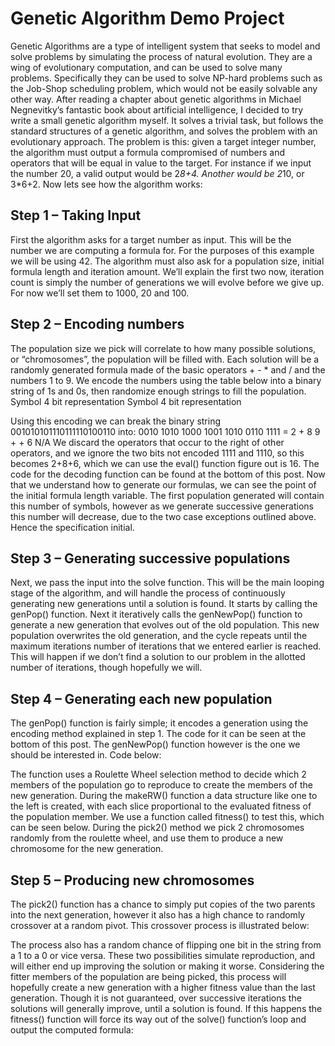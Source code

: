 # Genetic Algorithm Demo Project

Genetic Algorithms are a type of intelligent system that seeks to model and solve problems by simulating the process of natural evolution. They are a wing of evolutionary computation, and can be used to solve many problems. Specifically they can be used to solve NP-hard problems such as the Job-Shop scheduling problem, which would not be easily solvable any other way. 
After reading a chapter about genetic algorithms in Michael Negnevitky’s fantastic book about artificial intelligence, I decided to try write a small genetic algorithm myself. It solves a trivial task, but follows the standard structures of a genetic algorithm, and solves the problem with an evolutionary approach. 
The problem is this: given a target integer number, the algorithm must output a formula compromised of numbers and operators that will be equal in value to the target. For instance if we input the number 20, a valid output would be 2*8+4. Another would be 2*10, or 3*6+2. 
Now lets see how the algorithm works:

## Step 1 – Taking Input 
 
First the algorithm asks for a target number as input. This will be the number we are computing a formula for. For the purposes of this example we will be using 42.
The algorithm must also ask for a population size, initial formula length and iteration amount. We’ll explain the first two now, iteration count is simply the number of generations we will evolve before we give up. For now we’ll set them to 1000, 20 and 100.  

## Step 2 – Encoding numbers

The population size we pick will correlate to how many possible solutions, or “chromosomes”, the population will be filled with. Each solution will be a randomly generated formula made of the basic operators + - * and / and the numbers 1 to 9. We encode the numbers using the table below into a binary string of 1s and 0s, then randomize enough strings to fill the population. 
Symbol 	4 bit representation 	Symbol	4 bit representation




Using this encoding we can break the binary string 001010101110111110100110 into:
0010 1010 1000 1001 1010 0110 1111 = 2 + 8 9 + +  6 N/A
We discard the operators that occur to the right of other operators, and we ignore the two bits not encoded 1111 and 1110, so this becomes 2+8+6, which we can use the eval() function figure out is 16. 
The code for the decoding function can be found at the bottom of this post. 
Now that we understand how to generate our formulas, we can see the point of the initial formula length variable. The first population generated will contain this number of symbols, however as we generate successive generations this number will decrease, due to the two case exceptions outlined above. Hence the specification initial.

## Step 3 – Generating successive populations
 
Next, we pass the input into the solve function. This will be the main looping stage of the algorithm, and will handle the process of continuously generating new generations until a solution is found. It starts by calling the genPop() function. Next it iteratively calls the genNewPop() function to generate a new generation that evolves out of the old population. This new population overwrites the old generation, and the cycle repeats until the maximum iterations number of iterations that we entered earlier is reached. This will happen if we don’t find a solution to our problem in the allotted number of iterations, though hopefully we will. 














## Step 4 – Generating each new population

The genPop() function is fairly simple; it encodes a generation using the encoding method explained in step 1. The code for it can be seen at the bottom of this post. The genNewPop() function however is the one we should be interested in. Code below:
 
The function uses a Roulette Wheel selection method to decide which 2 members of the population go to reproduce to create the members of the new generation. During the makeRW() function a data structure like one to the left is created, with each slice proportional to the evaluated fitness of the population member. We use a function called fitness() to test this, which can be seen below. During the pick2() method we pick 2 chromosomes randomly from the roulette wheel, and use them to produce a new chromosome for the new generation.














## Step 5 – Producing new chromosomes
 
The pick2() function has a chance to simply put copies of the two parents into the next generation, however it also has a high chance to randomly crossover at a random pivot. This crossover process is illustrated below:



The process also has a random chance of flipping one bit in the string from a 1 to a 0 or vice versa. These two possibilities simulate reproduction, and will either end up improving the solution or making it worse.  Considering the fitter members of the population are being picked, this process will hopefully create a new generation with a higher fitness value than the last generation. Though it is not guaranteed, over successive iterations the solutions will generally improve, until a solution is found. If this happens the fitness() function will force its way out of the solve() function’s loop and output the computed formula:
 














